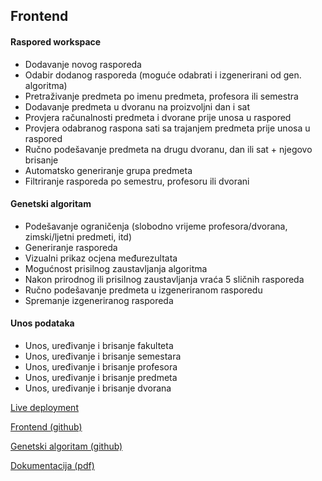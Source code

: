 ## Frontend

#### Raspored workspace
* Dodavanje novog rasporeda
* Odabir dodanog rasporeda (moguće odabrati i izgenerirani od gen. algoritma)
* Pretraživanje predmeta po imenu predmeta, profesora ili semestra
* Dodavanje predmeta u dvoranu na proizvoljni dan i sat
* Provjera računalnosti predmeta i dvorane prije unosa u raspored
* Provjera odabranog raspona sati sa trajanjem predmeta prije unosa u raspored
* Ručno podešavanje predmeta na drugu dvoranu, dan ili sat + njegovo brisanje
* Automatsko generiranje grupa predmeta
* Filtriranje rasporeda po semestru, profesoru ili dvorani

#### Genetski algoritam
* Podešavanje ograničenja (slobodno vrijeme profesora/dvorana, zimski/ljetni predmeti, itd)
* Generiranje rasporeda
* Vizualni prikaz ocjena međurezultata
* Mogućnost prisilnog zaustavljanja algoritma
* Nakon prirodnog ili prisilnog zaustavljanja vraća 5 sličnih rasporeda
* Ručno podešavanje predmeta u izgeneriranom rasporedu
* Spremanje izgeneriranog rasporeda

#### Unos podataka
* Unos, uređivanje i brisanje fakulteta
* Unos, uređivanje i brisanje semestara
* Unos, uređivanje i brisanje profesora
* Unos, uređivanje i brisanje predmeta
* Unos, uređivanje i brisanje dvorana


[Live deployment](https://schedulerui.vercel.app)

[Frontend (github)](https://github.com/jjurinci/schedulerui)

[Genetski algoritam (github)](https://github.com/jjurinci/scheduler_solver)

[Dokumentacija (pdf)](https://drive.google.com/file/d/1dwbhwdL9lQtF__XRucfL_uJ79NFUQR0W/view?usp=sharing)

